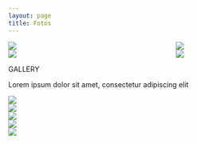 ```yaml
---
layout: page
title: Fotos
---
```


<div style="display: flex; align-items: flex-start;">
  <div style="flex: 2;">
    <img src="/assets/img/Lab_foto8.png" alt=" " style="max-width: 125%; height: auto;">
  </div>
  <div style="flex: 1;">
    <img src="/assets/img/Lab_foto3.png" alt=" " style="max-width: 125%; height: auto;">
  </div>
</div>

<div style="display: flex; align-items: flex-start;">
  <div style="flex: 2;">
    <img src="/assets/img/Lab_foto4.png" alt=" " style="max-width: 125%; height: auto;">
  </div>
  <div style="flex: 1;">
    <img src="/assets/img/Lab_foto5.png" alt=" " style="max-width: 125%; height: auto;">
  </div>
</div>



<div class="gallery" unique-script-id="w-w-dm-id">
  <div class="responsive-container-block bg">
    <div class="responsive-container-block">
      <p class="text-blk title">
        GALLERY
      </p>
      <p class="text-blk heading">
        Lorem ipsum dolor sit amet, consectetur adipiscing elit
      </p>
    </div>
    <div class="swiper-container mySwiper">
      <div class="swiper-wrapper">
        <div class="swiper-slide">
          <img class="im" src="/assets/img/Lab_foto5.png">
        </div>
        <div class="swiper-slide">
          <img class="im image-block" src="/assets/img/Lab_foto5.png">
        </div>
        <div class="swiper-slide">
          <img class="im" src="/assets/img/Lab_foto5.png">
        </div>
        <div class="swiper-slide">
          <img class="im" src="/assets/img/Lab_foto5.png">
        </div>
        <div class="swiper-slide">
          <img class="im" src="/assets/img/Lab_foto5.png">
        </div>
      </div>
      <div class="swiper-pagination container-block">
      </div>
    </div>
  </div>
</div>

